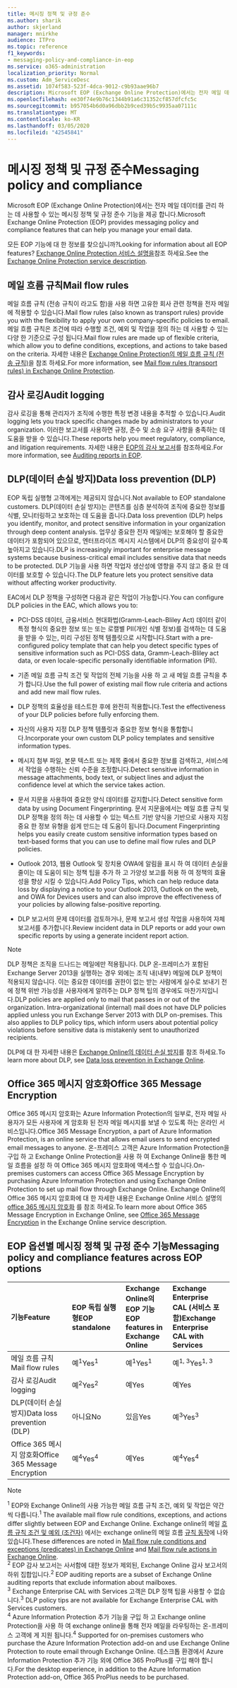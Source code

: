 ```yaml
---
title: 메시징 정책 및 규정 준수
ms.author: sharik
author: skjerland
manager: mnirkhe
audience: ITPro
ms.topic: reference
f1_keywords:
- messaging-policy-and-compliance-in-eop
ms.service: o365-administration
localization_priority: Normal
ms.custom: Adm_ServiceDesc
ms.assetid: 1074f583-523f-4dca-9012-c9b93aae96b7
description: Microsoft EOP (Exchange Online Protection)에서는 전자 메일 데이터를 관리 하는 데 사용할 수 있는 메시징 정책 및 규정 준수 기능을 제공 합니다.
ms.openlocfilehash: ee30f74e9b76c1344b91a6c31352cf857dfcfc5c
ms.sourcegitcommit: b957054b6d0a96dbb2b9ced39b5c9935aa07111c
ms.translationtype: MT
ms.contentlocale: ko-KR
ms.lasthandoff: 03/05/2020
ms.locfileid: "42545841"
---
```

# <a name="messaging-policy-and-compliance"></a><span data-ttu-id="ebc4d-103">메시징 정책 및 규정 준수</span><span class="sxs-lookup"><span data-stu-id="ebc4d-103">Messaging policy and compliance</span></span>

<span data-ttu-id="ebc4d-104">Microsoft EOP (Exchange Online Protection)에서는 전자 메일 데이터를 관리 하는 데 사용할 수 있는 메시징 정책 및 규정 준수 기능을 제공 합니다.</span><span class="sxs-lookup"><span data-stu-id="ebc4d-104">Microsoft Exchange Online Protection (EOP) provides messaging policy and compliance features that can help you manage your email data.</span></span>

<span data-ttu-id="ebc4d-105">모든 EOP 기능에 대 한 정보를 찾으십니까?</span><span class="sxs-lookup"><span data-stu-id="ebc4d-105">Looking for information about all EOP features?</span></span> <span data-ttu-id="ebc4d-106">[Exchange Online Protection 서비스 설명을](exchange-online-protection-service-description.md)참조 하세요.</span><span class="sxs-lookup"><span data-stu-id="ebc4d-106">See the [Exchange Online Protection service description](exchange-online-protection-service-description.md).</span></span>

## <a name="mail-flow-rules"></a><span data-ttu-id="ebc4d-107">메일 흐름 규칙</span><span class="sxs-lookup"><span data-stu-id="ebc4d-107">Mail flow rules</span></span>

<span data-ttu-id="ebc4d-108">메일 흐름 규칙 (전송 규칙이 라고도 함)을 사용 하면 고유한 회사 관련 정책을 전자 메일에 적용할 수 있습니다.</span><span class="sxs-lookup"><span data-stu-id="ebc4d-108">Mail flow rules (also known as transport rules) provide you with the flexibility to apply your own company-specific policies to email.</span></span> <span data-ttu-id="ebc4d-109">메일 흐름 규칙은 조건에 따라 수행할 조건, 예외 및 작업을 정의 하는 데 사용할 수 있는 다양 한 기준으로 구성 됩니다.</span><span class="sxs-lookup"><span data-stu-id="ebc4d-109">Mail flow rules are made up of flexible criteria, which allow you to define conditions, exceptions, and actions to take based on the criteria.</span></span> <span data-ttu-id="ebc4d-110">자세한 내용은 [Exchange Online Protection의 메일 흐름 규칙 (전송 규칙)](https://docs.microsoft.com/microsoft-365/security/office-365-security/mail-flow-rules-transport-rules-0)을 참조 하세요.</span><span class="sxs-lookup"><span data-stu-id="ebc4d-110">For more information, see [Mail flow rules (transport rules) in Exchange Online Protection](https://docs.microsoft.com/microsoft-365/security/office-365-security/mail-flow-rules-transport-rules-0).</span></span>

## <a name="audit-logging"></a><span data-ttu-id="ebc4d-111">감사 로깅</span><span class="sxs-lookup"><span data-stu-id="ebc4d-111">Audit logging</span></span>

<span data-ttu-id="ebc4d-112">감사 로깅을 통해 관리자가 조직에 수행한 특정 변경 내용을 추적할 수 있습니다.</span><span class="sxs-lookup"><span data-stu-id="ebc4d-112">Audit logging lets you track specific changes made by administrators to your organization.</span></span> <span data-ttu-id="ebc4d-113">이러한 보고서를 사용하면 규정, 준수 및 소송 요구 사항을 충족하는 데 도움을 받을 수 있습니다.</span><span class="sxs-lookup"><span data-stu-id="ebc4d-113">These reports help you meet regulatory, compliance, and litigation requirements.</span></span> <span data-ttu-id="ebc4d-114">자세한 내용은 [EOP의 감사 보고서](https://docs.microsoft.com/microsoft-365/security/office-365-security/auditing-reports-in-eop)를 참조하세요.</span><span class="sxs-lookup"><span data-stu-id="ebc4d-114">For more information, see [Auditing reports in EOP](https://docs.microsoft.com/microsoft-365/security/office-365-security/auditing-reports-in-eop).</span></span>

## <a name="data-loss-prevention-dlp"></a><span data-ttu-id="ebc4d-115">DLP(데이터 손실 방지)</span><span class="sxs-lookup"><span data-stu-id="ebc4d-115">Data loss prevention (DLP)</span></span>

<span data-ttu-id="ebc4d-116">EOP 독립 실행형 고객에게는 제공되지 않습니다.</span><span class="sxs-lookup"><span data-stu-id="ebc4d-116">Not available to EOP standalone customers.</span></span> <span data-ttu-id="ebc4d-117">DLP(데이터 손실 방지)는 콘텐츠를 심층 분석하여 조직에 중요한 정보를 식별, 모니터링하고 보호하는 데 도움을 줍니다.</span><span class="sxs-lookup"><span data-stu-id="ebc4d-117">Data loss prevention (DLP) helps you identify, monitor, and protect sensitive information in your organization through deep content analysis.</span></span> <span data-ttu-id="ebc4d-118">업무상 중요한 전자 메일에는 보호해야 할 중요한 데이터가 포함되어 있으므로, 엔터프라이즈 메시지 시스템에서 DLP의 중요성이 갈수록 높아지고 있습니다.</span><span class="sxs-lookup"><span data-stu-id="ebc4d-118">DLP is increasingly important for enterprise message systems because business-critical email includes sensitive data that needs to be protected.</span></span> <span data-ttu-id="ebc4d-119">DLP 기능을 사용 하면 작업자 생산성에 영향을 주지 않고 중요 한 데이터를 보호할 수 있습니다.</span><span class="sxs-lookup"><span data-stu-id="ebc4d-119">The DLP feature lets you protect sensitive data without affecting worker productivity.</span></span>

<span data-ttu-id="ebc4d-120">EAC에서 DLP 정책을 구성하면 다음과 같은 작업이 가능합니다.</span><span class="sxs-lookup"><span data-stu-id="ebc4d-120">You can configure DLP policies in the EAC, which allows you to:</span></span>

- <span data-ttu-id="ebc4d-121">PCI-DSS 데이터, 금융서비스 현대화법(Gramm-Leach-Bliley Act) 데이터 같이 특정 형식의 중요한 정보 또는 또는 로캘별 PII(개인 식별 정보)를 검색하는 데 도움을 받을 수 있는, 미리 구성된 정책 템플릿으로 시작합니다.</span><span class="sxs-lookup"><span data-stu-id="ebc4d-121">Start with a pre-configured policy template that can help you detect specific types of sensitive information such as PCI-DSS data, Gramm-Leach-Bliley act data, or even locale-specific personally identifiable information (PII).</span></span>

- <span data-ttu-id="ebc4d-122">기존 메일 흐름 규칙 조건 및 작업의 전체 기능을 사용 하 고 새 메일 흐름 규칙을 추가 합니다.</span><span class="sxs-lookup"><span data-stu-id="ebc4d-122">Use the full power of existing mail flow rule criteria and actions and add new mail flow rules.</span></span>

- <span data-ttu-id="ebc4d-123">DLP 정책의 효율성을 테스트한 후에 완전히 적용합니다.</span><span class="sxs-lookup"><span data-stu-id="ebc4d-123">Test the effectiveness of your DLP policies before fully enforcing them.</span></span>

- <span data-ttu-id="ebc4d-124">자신의 사용자 지정 DLP 정책 템플릿과 중요한 정보 형식을 통합합니다.</span><span class="sxs-lookup"><span data-stu-id="ebc4d-124">Incorporate your own custom DLP policy templates and sensitive information types.</span></span>

- <span data-ttu-id="ebc4d-125">메시지 첨부 파일, 본문 텍스트 또는 제목 줄에서 중요한 정보를 검색하고, 서비스에서 작업을 수행하는 신뢰 수준을 조정합니다.</span><span class="sxs-lookup"><span data-stu-id="ebc4d-125">Detect sensitive information in message attachments, body text, or subject lines and adjust the confidence level at which the service takes action.</span></span>

- <span data-ttu-id="ebc4d-126">문서 지문을 사용하여 중요한 양식 데이터를 감지합니다.</span><span class="sxs-lookup"><span data-stu-id="ebc4d-126">Detect sensitive form data by using Document Fingerprinting.</span></span> <span data-ttu-id="ebc4d-127">문서 지문을에서는 메일 흐름 규칙 및 DLP 정책을 정의 하는 데 사용할 수 있는 텍스트 기반 양식을 기반으로 사용자 지정 중요 한 정보 유형을 쉽게 만드는 데 도움이 됩니다.</span><span class="sxs-lookup"><span data-stu-id="ebc4d-127">Document Fingerprinting helps you easily create custom sensitive information types based on text-based forms that you can use to define mail flow rules and DLP policies.</span></span>

- <span data-ttu-id="ebc4d-128">Outlook 2013, 웹용 Outlook 및 장치용 OWA에 알림을 표시 하 여 데이터 손실을 줄이는 데 도움이 되는 정책 팁을 추가 하 고 가양성 보고를 허용 하 여 정책의 효율성을 향상 시킬 수 있습니다.</span><span class="sxs-lookup"><span data-stu-id="ebc4d-128">Add Policy Tips, which can help reduce data loss by displaying a notice to your Outlook 2013, Outlook on the web, and OWA for Devices users and can also improve the effectiveness of your policies by allowing false-positive reporting.</span></span>

- <span data-ttu-id="ebc4d-129">DLP 보고서의 문제 데이터를 검토하거나, 문제 보고서 생성 작업을 사용하여 자체 보고서를 추가합니다.</span><span class="sxs-lookup"><span data-stu-id="ebc4d-129">Review incident data in DLP reports or add your own specific reports by using a generate incident report action.</span></span>

> [!NOTE]
> <span data-ttu-id="ebc4d-p106">DLP 정책은 조직을 드나드는 메일에만 적용됩니다. DLP 온-프레미스가 포함된 Exchange Server 2013을 실행하는 경우 외에는 조직 내(내부) 메일에 DLP 정책이 적용되지 않습니다. 이는 중요한 데이터를 권한이 없는 받는 사람에게 실수로 보내기 전에 정책 위반 가능성을 사용자에게 알려주는 DLP 정책 팁의 경우에도 마찬가지입니다.</span><span class="sxs-lookup"><span data-stu-id="ebc4d-p106">DLP policies are applied only to mail that passes in or out of the organization. Intra-organizational (internal) mail does not have DLP policies applied unless you run Exchange Server 2013 with DLP on-premises. This also applies to DLP policy tips, which inform users about potential policy violations before sensitive data is mistakenly sent to unauthorized recipients.</span></span>

<span data-ttu-id="ebc4d-133">DLP에 대 한 자세한 내용은 [Exchange Online의 데이터 손실 방지](https://docs.microsoft.com/exchange/security-and-compliance/data-loss-prevention/data-loss-prevention)를 참조 하세요.</span><span class="sxs-lookup"><span data-stu-id="ebc4d-133">To learn more about DLP, see [Data loss prevention in Exchange Online](https://docs.microsoft.com/exchange/security-and-compliance/data-loss-prevention/data-loss-prevention).</span></span>

## <a name="office-365-message-encryption"></a><span data-ttu-id="ebc4d-134">Office 365 메시지 암호화</span><span class="sxs-lookup"><span data-stu-id="ebc4d-134">Office 365 Message Encryption</span></span>

<span data-ttu-id="ebc4d-135">Office 365 메시지 암호화는 Azure Information Protection의 일부로, 전자 메일 사용자가 모든 사용자에 게 암호화 된 전자 메일 메시지를 보낼 수 있도록 하는 온라인 서비스입니다.</span><span class="sxs-lookup"><span data-stu-id="ebc4d-135">Office 365 Message Encryption, a part of Azure Information Protection, is an online service that allows email users to send encrypted email messages to anyone.</span></span> <span data-ttu-id="ebc4d-136">온-프레미스 고객은 Azure Information Protection을 구입 하 고 Exchange Online Protection을 사용 하 여 Exchange Online을 통한 메일 흐름을 설정 하 여 Office 365 메시지 암호화에 액세스할 수 있습니다.</span><span class="sxs-lookup"><span data-stu-id="ebc4d-136">On-premises customers can access Office 365 Message Encryption by purchasing Azure Information Protection and using Exchange Online Protection to set up mail flow through Exchange Online.</span></span> <span data-ttu-id="ebc4d-137">Exchange Online의 Office 365 메시지 암호화에 대 한 자세한 내용은 Exchange Online 서비스 설명의 [office 365 메시지 암호화](../exchange-online-service-description/message-policy-and-compliance.md#office-365-message-encryption) 를 참조 하세요.</span><span class="sxs-lookup"><span data-stu-id="ebc4d-137">To learn more about Office 365 Message Encryption in Exchange Online, see [Office 365 Message Encryption](../exchange-online-service-description/message-policy-and-compliance.md#office-365-message-encryption) in the Exchange Online service description.</span></span>

## <a name="messaging-policy-and-compliance-features-across-eop-options"></a><span data-ttu-id="ebc4d-138">EOP 옵션별 메시징 정책 및 규정 준수 기능</span><span class="sxs-lookup"><span data-stu-id="ebc4d-138">Messaging policy and compliance features across EOP options</span></span>

|<span data-ttu-id="ebc4d-139">**기능**</span><span class="sxs-lookup"><span data-stu-id="ebc4d-139">**Feature**</span></span>|<span data-ttu-id="ebc4d-140">**EOP 독립 실행형**</span><span class="sxs-lookup"><span data-stu-id="ebc4d-140">**EOP standalone**</span></span>|<span data-ttu-id="ebc4d-141">**Exchange Online의 <br/> EOP 기능**</span><span class="sxs-lookup"><span data-stu-id="ebc4d-141">**EOP features in <br/> Exchange Online**</span></span>|<span data-ttu-id="ebc4d-142">**Exchange Enterprise <br/> CAL (서비스 포함)**</span><span class="sxs-lookup"><span data-stu-id="ebc4d-142">**Exchange Enterprise <br/> CAL with Services**</span></span>|
|:-----|:-----|:-----|:-----|
|<span data-ttu-id="ebc4d-143">메일 흐름 규칙</span><span class="sxs-lookup"><span data-stu-id="ebc4d-143">Mail flow rules</span></span>|<span data-ttu-id="ebc4d-144">예<sup>1</sup></span><span class="sxs-lookup"><span data-stu-id="ebc4d-144">Yes<sup>1</sup></span></span>|<span data-ttu-id="ebc4d-145">예<sup>1</sup></span><span class="sxs-lookup"><span data-stu-id="ebc4d-145">Yes<sup>1</sup></span></span>|<span data-ttu-id="ebc4d-146">예<sup>1, 3</sup></span><span class="sxs-lookup"><span data-stu-id="ebc4d-146">Yes<sup>1, 3</sup></span></span>|
|<span data-ttu-id="ebc4d-147">감사 로깅</span><span class="sxs-lookup"><span data-stu-id="ebc4d-147">Audit logging</span></span>|<span data-ttu-id="ebc4d-148">예<sup>2</sup></span><span class="sxs-lookup"><span data-stu-id="ebc4d-148">Yes<sup>2</sup></span></span>|<span data-ttu-id="ebc4d-149">예</span><span class="sxs-lookup"><span data-stu-id="ebc4d-149">Yes</span></span>|<span data-ttu-id="ebc4d-150">예</span><span class="sxs-lookup"><span data-stu-id="ebc4d-150">Yes</span></span>|
|<span data-ttu-id="ebc4d-151">DLP(데이터 손실 방지)</span><span class="sxs-lookup"><span data-stu-id="ebc4d-151">Data loss prevention (DLP)</span></span>|<span data-ttu-id="ebc4d-152">아니요</span><span class="sxs-lookup"><span data-stu-id="ebc4d-152">No</span></span>|<span data-ttu-id="ebc4d-153">있음</span><span class="sxs-lookup"><span data-stu-id="ebc4d-153">Yes</span></span>|<span data-ttu-id="ebc4d-154">예<sup>3</sup></span><span class="sxs-lookup"><span data-stu-id="ebc4d-154">Yes<sup>3</sup></span></span>|
|<span data-ttu-id="ebc4d-155">Office 365 메시지 암호화</span><span class="sxs-lookup"><span data-stu-id="ebc4d-155">Office 365 Message Encryption</span></span>|<span data-ttu-id="ebc4d-156">예<sup>4</sup></span><span class="sxs-lookup"><span data-stu-id="ebc4d-156">Yes<sup>4</sup></span></span>|<span data-ttu-id="ebc4d-157">예</span><span class="sxs-lookup"><span data-stu-id="ebc4d-157">Yes</span></span>|<span data-ttu-id="ebc4d-158">예<sup>4</sup></span><span class="sxs-lookup"><span data-stu-id="ebc4d-158">Yes<sup>4</sup></span></span>|

> [!NOTE]
> <span data-ttu-id="ebc4d-159"><sup>1</sup> EOP와 Exchange Online의 사용 가능한 메일 흐름 규칙 조건, 예외 및 작업은 약간씩 다릅니다.</span><span class="sxs-lookup"><span data-stu-id="ebc4d-159"><sup>1</sup> The available mail flow rule conditions, exceptions, and actions differ slightly between EOP and Exchange Online.</span></span> <span data-ttu-id="ebc4d-160">Exchange online의 메일 [흐름 규칙 조건 및 예외 (조건자)](https://docs.microsoft.com/Exchange/security-and-compliance/mail-flow-rules/conditions-and-exceptions) 에서는 exchange online의 메일 흐름 [규칙 동작](https://docs.microsoft.com/Exchange/security-and-compliance/mail-flow-rules/mail-flow-rule-actions)에 나와 있습니다.</span><span class="sxs-lookup"><span data-stu-id="ebc4d-160">These differences are noted in [Mail flow rule conditions and exceptions (predicates) in Exchange Online](https://docs.microsoft.com/Exchange/security-and-compliance/mail-flow-rules/conditions-and-exceptions) and [Mail flow rule actions in Exchange Online](https://docs.microsoft.com/Exchange/security-and-compliance/mail-flow-rules/mail-flow-rule-actions).</span></span> <br/>
> <span data-ttu-id="ebc4d-161"><sup>2</sup> EOP 감사 보고서는 사서함에 대한 정보가 제외된, Exchange Online 감사 보고서의 하위 집합입니다.</span><span class="sxs-lookup"><span data-stu-id="ebc4d-161"><sup>2</sup> EOP auditing reports are a subset of Exchange Online auditing reports that exclude information about mailboxes.</span></span> <br/>
> <span data-ttu-id="ebc4d-162"><sup>3</sup> Exchange Enterprise CAL with Services 고객은 DLP 정책 팁을 사용할 수 없습니다.</span><span class="sxs-lookup"><span data-stu-id="ebc4d-162"><sup>3</sup> DLP policy tips are not available for Exchange Enterprise CAL with Services customers.</span></span> <br/>
> <span data-ttu-id="ebc4d-163"><sup>4</sup> Azure Information Protection 추가 기능을 구입 하 고 Exchange online Protection을 사용 하 여 exchange online을 통해 전자 메일을 라우팅하는 온-프레미스 고객에 게 지원 됩니다.</span><span class="sxs-lookup"><span data-stu-id="ebc4d-163"><sup>4</sup> Supported for on-premises customers who purchase the Azure Information Protection add-on and use Exchange Online Protection to route email through Exchange Online.</span></span> <span data-ttu-id="ebc4d-164">데스크톱 환경에서 Azure Information Protection 추가 기능 외에 Office 365 ProPlus를 구입 해야 합니다.</span><span class="sxs-lookup"><span data-stu-id="ebc4d-164">For the desktop experience, in addition to the Azure Information Protection add-on, Office 365 ProPlus needs to be purchased.</span></span> <br/>
